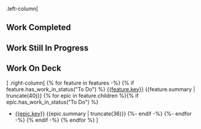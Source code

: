 .left-column[
## Work Completed
## Work Still In Progress
## Work On Deck
]
.right-column[
{% for feature in features -%}
{% if feature.has_work_in_status("To Do") %}
[{{feature.key}}]({{feature.url}}) {{feature.summary | truncate(40)}}
{% for epic in feature.children %}{% if epic.has_work_in_status("To Do") %}
* [{{epic.key}}]({{epic.url}}) {{epic.summary | truncate(36)}}
{%- endif -%}
{%- endfor -%}
{% endif -%}
{% endfor %}
]
